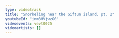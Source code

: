 ```yaml
---
type: videotrack
title: "Snorkeling near the Giftun island, pt. 2"
youtubeId: "inm3HVjwzG0"
videoevents: vevt0025
videoartists: []
---
```

